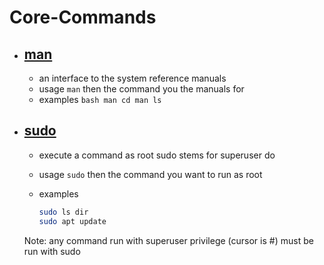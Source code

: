 # Core-Commands

- ## [man](http://manpages.ubuntu.com/manpages/jammy/en/man1/man.1.html)

  - an interface to the system reference manuals
  - usage `man` then the command you the manuals for
  - examples `bash man cd man ls`

- ## [sudo](http://manpages.ubuntu.com/manpages/jammy/en/man8/sudo.8.html)

  - execute a command as root sudo stems for superuser do
  - usage `sudo` then the command you want to run as root
  - examples

    ```bash
    sudo ls dir
    sudo apt update
    ```
  
  Note: any command run with superuser privilege (cursor is #) must be run with sudo
